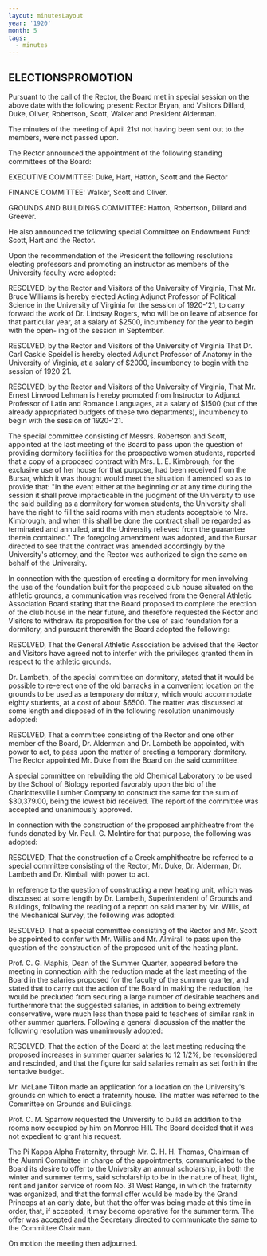 ```yaml
---
layout: minutesLayout
year: '1920'
month: 5
tags:
  - minutes
---
```

ELECTIONSPROMOTION
------------------

Pursuant to the call of the Rector, the Board met in special session on the above date with the following present: Rector Bryan, and Visitors Dillard, Duke, Oliver, Robertson, Scott, Walker and President Alderman.

The minutes of the meeting of April 21st not having been sent out to the members, were not passed upon.

The Rector announced the appointment of the following standing committees of the Board:

EXECUTIVE COMMITTEE: Duke, Hart, Hatton, Scott and the Rector

FINANCE COMMITTEE: Walker, Scott and Oliver.

GROUNDS AND BUILDINGS COMMITTEE: Hatton, Robertson, Dillard and Greever.

He also announced the following special Committee on Endowment Fund: Scott, Hart and the Rector.

Upon the recommendation of the President the following resolutions electing professors and promoting an instructor as members of the University faculty were adopted:

RESOLVED, by the Rector and Visitors of the University of Virginia, That Mr. Bruce Williams is hereby elected Acting Adjunct Professor of Political Science in the University of Virginia for the session of 1920-'21, to carry forward the work of Dr. Lindsay Rogers, who will be on leave of absence for that particular year, at a salary of $2500, incumbency for the year to begin with the open- ing of the session in September.

RESOLVED, by the Rector and Visitors of the University of Virginia That Dr. Carl Caskie Speidel is hereby elected Adjunct Professor of Anatomy in the University of Virginia, at a salary of $2000, incumbency to begin with the session of 1920'21.

RESOLVED, by the Rector and Visitors of the University of Virginia, That Mr. Ernest Linwood Lehman is hereby promoted from Instructor to Adjunct Professor of Latin and Romance Languages, at a salary of $1500 (out of the already appropriated budgets of these two departments), incumbency to begin with the session of 1920-'21.

The special committee consisting of Messrs. Robertson and Scott, appointed at the last meeting of the Board to pass upon the question of providing dormitory facilities for the prospective women students, reported that a copy of a proposed contract with Mrs. L. E. Kimbrough, for the exclusive use of her house for that purpose, had been received from the Bursar, which it was thought would meet the situation if amended so as to provide that: "In the event either at the beginning or at any time during the session it shall prove impracticable in the judgment of the University to use the said building as a dormitory for women students, the University shall have the right to fill the said rooms with men students acceptable to Mrs. Kimbrough, and when this shall be done the contract shall be regarded as terminated and annulled, and the University relieved from the guarantee therein contained." The foregoing amendment was adopted, and the Bursar directed to see that the contract was amended accordingly by the University's attorney, and the Rector was authorized to sign the same on behalf of the University.

In connection with the question of erecting a dormitory for men involving the use of the foundation built for the proposed club house situated on the athletic grounds, a communication was received from the General Athletic Association Board stating that the Board proposed to complete the erection of the club house in the near future, and therefore requested the Rector and Visitors to withdraw its proposition for the use of said foundation for a dormitory, and pursuant therewith the Board adopted the following:

RESOLVED, That the General Athletic Association be advised that the Rector and Visitors have agreed not to interfer with the privileges granted them in respect to the athletic grounds.

Dr. Lambeth, of the special committee on dormitory, stated that it would be possible to re-erect one of the old barracks in a convenient location on the grounds to be used as a temporary dormitory, which would accommodate eighty students, at a cost of about $6500. The matter was discussed at some length and disposed of in the following resolution unanimously adopted:

RESOLVED, That a committee consisting of the Rector and one other member of the Board, Dr. Alderman and Dr. Lambeth be appointed, with power to act, to pass upon the matter of erecting a temporary dormitory. The Rector appointed Mr. Duke from the Board on the said committee.

A special committee on rebuilding the old Chemical Laboratory to be used by the School of Biology reported favorably upon the bid of the Charlottesville Lumber Company to construct the same for the sum of $30,379.00, being the lowest bid received. The report of the committee was accepted and unanimously approved.

In connection with the construction of the proposed amphitheatre from the funds donated by Mr. Paul. G. McIntire for that purpose, the following was adopted:

RESOLVED, That the construction of a Greek amphitheatre be referred to a special committee consisting of the Rector, Mr. Duke, Dr. Alderman, Dr. Lambeth and Dr. Kimball with power to act.

In reference to the question of constructing a new heating unit, which was discussed at some length by Dr. Lambeth, Superintendent of Grounds and Buildings, following the reading of a report on said matter by Mr. Willis, of the Mechanical Survey, the following was adopted:

RESOLVED, That a special committee consisting of the Rector and Mr. Scott be appointed to confer with Mr. Willis and Mr. Almirall to pass upon the question of the construction of the proposed unit of the heating plant.

Prof. C. G. Maphis, Dean of the Summer Quarter, appeared before the meeting in connection with the reduction made at the last meeting of the Board in the salaries proposed for the faculty of the summer quarter, and stated that to carry out the action of the Board in making the reduction, he would be precluded from securing a large number of desirable teachers and furthermore that the suggested salaries, in addition to being extremely conservative, were much less than those paid to teachers of similar rank in other summer quarters. Following a general discussion of the matter the following resolution was unanimously adopted:

RESOLVED, That the action of the Board at the last meeting reducing the proposed increases in summer quarter salaries to 12 1/2%, be reconsidered and rescinded, and that the figure for said salaries remain as set forth in the tentative budget.

Mr. McLane Tilton made an application for a location on the University's grounds on which to erect a fraternity house. The matter was referred to the Committee on Grounds and Buildings.

Prof. C. M. Sparrow requested the University to build an addition to the rooms now occupied by him on Monroe Hill. The Board decided that it was not expedient to grant his request.

The Pi Kappa Alpha Fraternity, through Mr. C. H. H. Thomas, Chairman of the Alumni Committee in charge of the appointments, communicated to the Board its desire to offer to the University an annual scholarship, in both the winter and summer terms, said scholarship to be in the nature of heat, light, rent and janitor service of room No. 31 West Range, in which the fraternity was organized, and that the formal offer would be made by the Grand Princeps at an early date, but that the offer was being made at this time in order, that, if accepted, it may become operative for the summer term. The offer was accepted and the Secretary directed to communicate the same to the Committee Chairman.

On motion the meeting then adjourned.
